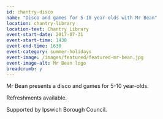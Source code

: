 ```yaml
---
id: chantry-disco
name: "Disco and games for 5-10 year-olds with Mr Bean"
location: chantry-library
location-text: Chantry Library
event-start-date: 2017-07-31
event-start-time: 1430
event-end-time: 1630
event-category: summer-holidays
event-image: /images/featured/featured-mr-bean.jpg
event-image-alt: Mr Bean logo
breadcrumb: y
---
```


Mr Bean presents a disco and games for 5-10 year-olds.

Refreshments available.

Supported by Ipswich Borough Council.
